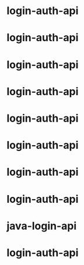 # login-auth-api
# login-auth-api
# login-auth-api
# login-auth-api
# login-auth-api
# login-auth-api
# login-auth-api
# login-auth-api
# java-login-api
# login-auth-api
